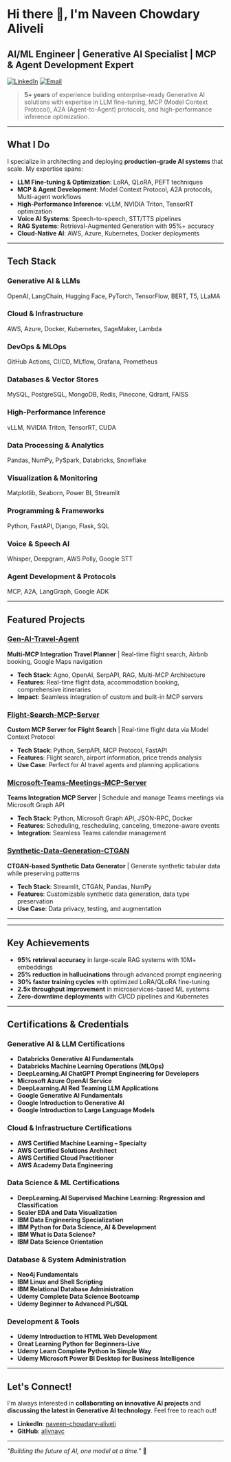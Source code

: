 # Hi there 👋, I'm Naveen Chowdary Aliveli

## AI/ML Engineer | Generative AI Specialist | MCP & Agent Development Expert

[![LinkedIn](https://img.shields.io/badge/LinkedIn-0077B5?style=for-the-badge&logo=linkedin&logoColor=white)](https://linkedin.com/in/naveen-chowdary-aliveli)
[![Email](https://img.shields.io/badge/Email-D14836?style=for-the-badge&logo=gmail&logoColor=white)](mailto:anavinchowdary@gmail.com)


> **5+ years** of experience building enterprise-ready Generative AI solutions with expertise in LLM fine-tuning, MCP (Model Context Protocol), A2A (Agent-to-Agent) protocols, and high-performance inference optimization.

---

## What I Do

I specialize in architecting and deploying **production-grade AI systems** that scale. My expertise spans:

- **LLM Fine-tuning & Optimization**: LoRA, QLoRA, PEFT techniques
- **MCP & Agent Development**: Model Context Protocol, A2A protocols, Multi-agent workflows
- **High-Performance Inference**: vLLM, NVIDIA Triton, TensorRT optimization
- **Voice AI Systems**: Speech-to-speech, STT/TTS pipelines
- **RAG Systems**: Retrieval-Augmented Generation with 95%+ accuracy
- **Cloud-Native AI**: AWS, Azure, Kubernetes, Docker deployments

---

## Tech Stack

### **Generative AI & LLMs**
OpenAI, LangChain, Hugging Face, PyTorch, TensorFlow, BERT, T5, LLaMA

### **Cloud & Infrastructure**
AWS, Azure, Docker, Kubernetes, SageMaker, Lambda

### **DevOps & MLOps**
GitHub Actions, CI/CD, MLflow, Grafana, Prometheus

### **Databases & Vector Stores**
MySQL, PostgreSQL, MongoDB, Redis, Pinecone, Qdrant, FAISS

### **High-Performance Inference**
vLLM, NVIDIA Triton, TensorRT, CUDA

### **Data Processing & Analytics**
Pandas, NumPy, PySpark, Databricks, Snowflake

### **Visualization & Monitoring**
Matplotlib, Seaborn, Power BI, Streamlit

### **Programming & Frameworks**
Python, FastAPI, Django, Flask, SQL

### **Voice & Speech AI**
Whisper, Deepgram, AWS Polly, Google STT

### **Agent Development & Protocols**
MCP, A2A, LangGraph, Google ADK

---

##  Featured Projects

###  [Gen-AI-Travel-Agent](https://github.com/alivnavc/Gen-AI-Travel-Agent)
**Multi-MCP Integration Travel Planner** | Real-time flight search, Airbnb booking, Google Maps navigation
- **Tech Stack**: Agno, OpenAI, SerpAPI, RAG, Multi-MCP Architecture
- **Features**: Real-time flight data, accommodation booking, comprehensive itineraries
- **Impact**: Seamless integration of custom and built-in MCP servers

###  [Flight-Search-MCP-Server](https://github.com/alivnavc/Fligh-Search-MCP-Server)
**Custom MCP Server for Flight Search** | Real-time flight data via Model Context Protocol
- **Tech Stack**: Python, SerpAPI, MCP Protocol, FastAPI
- **Features**: Flight search, airport information, price trends analysis
- **Use Case**: Perfect for AI travel agents and planning applications

###  [Microsoft-Teams-Meetings-MCP-Server](https://github.com/alivnavc/Microsoft-Teams-Meetings-MCP-Server)
**Teams Integration MCP Server** | Schedule and manage Teams meetings via Microsoft Graph API
- **Tech Stack**: Python, Microsoft Graph API, JSON-RPC, Docker
- **Features**: Scheduling, rescheduling, canceling, timezone-aware events
- **Integration**: Seamless Teams calendar management

###  [Synthetic-Data-Generation-CTGAN](https://github.com/alivnavc/Synthetic-Data-Generation-CTGAN)
**CTGAN-based Synthetic Data Generator** | Generate synthetic tabular data while preserving patterns
- **Tech Stack**: Streamlit, CTGAN, Pandas, NumPy
- **Features**: Customizable synthetic data generation, data type preservation
- **Use Case**: Data privacy, testing, and augmentation

---



---

##  Key Achievements

- **95% retrieval accuracy** in large-scale RAG systems with 10M+ embeddings
- **25% reduction in hallucinations** through advanced prompt engineering
- **30% faster training cycles** with optimized LoRA/QLoRA fine-tuning
- **2.5x throughput improvement** in microservices-based ML systems
- **Zero-downtime deployments** with CI/CD pipelines and Kubernetes

---

## Certifications & Credentials

### **Generative AI & LLM Certifications**
- **Databricks Generative AI Fundamentals** 
- **Databricks Machine Learning Operations (MLOps)**
- **DeepLearning.AI ChatGPT Prompt Engineering for Developers**
- **Microsoft Azure OpenAI Service**
- **DeepLearning.AI Red Teaming LLM Applications**
- **Google Generative AI Fundamentals**
- **Google Introduction to Generative AI**
- **Google Introduction to Large Language Models**

### **Cloud & Infrastructure Certifications**
- **AWS Certified Machine Learning – Specialty**
- **AWS Certified Solutions Architect**
- **AWS Certified Cloud Practitioner**
- **AWS Academy Data Engineering**

### **Data Science & ML Certifications**
- **DeepLearning.AI Supervised Machine Learning: Regression and Classification**
- **Scaler EDA and Data Visualization** 
- **IBM Data Engineering Specialization** 
- **IBM Python for Data Science, AI & Development**
- **IBM What is Data Science?**
- **IBM Data Science Orientation**

### **Database & System Administration**
- **Neo4j Fundamentals**
- **IBM Linux and Shell Scripting** 
- **IBM Relational Database Administration** 
- **Udemy Complete Data Science Bootcamp**
- **Udemy Beginner to Advanced PL/SQL**

### **Development & Tools**
- **Udemy Introduction to HTML Web Development**
- **Great Learning Python for Beginners-Live**
- **Udemy Learn Complete Python In Simple Way**
- **Udemy Microsoft Power BI Desktop for Business Intelligence**

---


##  Let's Connect!

I'm always interested in **collaborating on innovative AI projects** and **discussing the latest in Generative AI technology**. Feel free to reach out!

- **LinkedIn**: [naveen-chowdary-aliveli](https://linkedin.com/in/naveen-chowdary-aliveli)
- **GitHub**: [alivnavc](https://github.com/alivnavc)

---

*"Building the future of AI, one model at a time."* 🚀 
